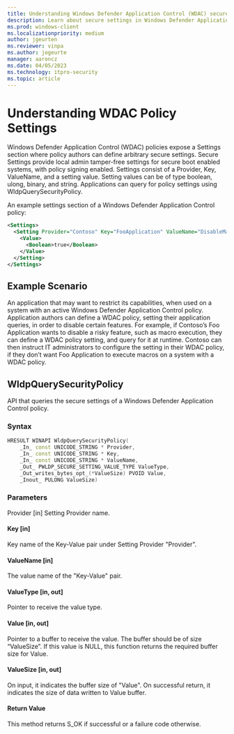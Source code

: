```yaml
---
title: Understanding Windows Defender Application Control (WDAC) secure settings
description: Learn about secure settings in Windows Defender Application Control.
ms.prod: windows-client
ms.localizationpriority: medium
author: jgeurten
ms.reviewer: vinpa
ms.author: jogeurte
manager: aaroncz
ms.date: 04/05/2023
ms.technology: itpro-security
ms.topic: article
---
```


# Understanding WDAC Policy Settings

Windows Defender Application Control (WDAC) policies expose a Settings section where policy authors can define arbitrary secure settings. Secure Settings provide local admin tamper-free settings for secure boot enabled systems, with policy signing enabled. Settings consist of a Provider, Key, ValueName, and a setting value. Setting values can be of type boolean, ulong, binary, and string. Applications can query for policy settings using WldpQuerySecurityPolicy.

An example settings section of a Windows Defender Application Control policy:

```xml
<Settings>
  <Setting Provider="Contoso" Key="FooApplication" ValueName="DisableMacroExecution">
    <Value>
      <Boolean>true</Boolean>
    </Value>
  </Setting>
</Settings>
```

## Example Scenario

An application that may want to restrict its capabilities, when used on a system with an active Windows Defender Application Control policy. Application authors can define a WDAC policy, setting their application queries, in order to disable certain features. For example, if Contoso’s Foo Application wants to disable a risky feature, such as macro execution, they can define a WDAC policy setting, and query for it at runtime. Contoso can then instruct IT administrators to configure the setting in their WDAC policy, if they don’t want Foo Application to execute macros on a system with a WDAC policy.

## WldpQuerySecurityPolicy

API that queries the secure settings of a Windows Defender Application Control policy.

### Syntax

``` C++
HRESULT WINAPI WldpQuerySecurityPolicy(
    _In_ const UNICODE_STRING * Provider,
    _In_ const UNICODE_STRING * Key,
    _In_ const UNICODE_STRING * ValueName,
    _Out_ PWLDP_SECURE_SETTING_VALUE_TYPE ValueType,
    _Out_writes_bytes_opt_(*ValueSize) PVOID Value,
    _Inout_ PULONG ValueSize)
```

### Parameters

Provider [in]
Setting Provider name.

#### Key [in]

Key name of the Key-Value pair under Setting Provider "Provider".

#### ValueName [in]

The value name of the "Key-Value" pair.

#### ValueType [in, out]

Pointer to receive the value type.

#### Value [in, out]

Pointer to a buffer to receive the value. The buffer should be of size “ValueSize”. If this value is NULL, this function returns the required buffer size for Value.

#### ValueSize [in, out]

On input, it indicates the buffer size of "Value". On successful return, it indicates the size of data written to Value buffer.

#### Return Value

This method returns S_OK if successful or a failure code otherwise.
